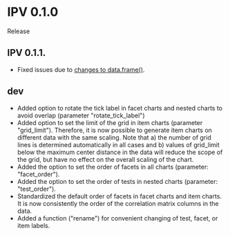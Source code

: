 # IPV 0.1.0
Release

## IPV 0.1.1.
* Fixed issues due to  [changes to data.frame()](https://developer.r-project.org/Blog/public/2020/02/16/stringsasfactors/index.html
).

## dev
* Added option to rotate the tick label in facet charts and nested charts to avoid overlap (parameter "rotate_tick_label")
* Added option to set the limit of the grid in item charts (parameter "grid_limit"). Therefore, it is now possible to generate item charts on different data with the same scaling. Note that a) the number of grid lines is determined automatically in all cases and b) values of grid_limit below the maximum center distance in the data will reduce the scope of the grid, but have no effect on the overall scaling of the chart.
* Added the option to set the order of facets in all charts (parameter: "facet_order").
* Added the option to set the order of tests in nested charts (parameter: "test_order").
* Standardized the default order of facets in facet charts and item charts. It is now consistently the order of the correlation matrix columns in the data.
* Added a function ("rename") for convenient changing of test, facet, or item labels.
